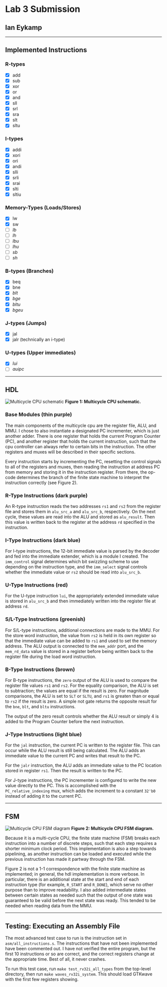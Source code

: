 # Lab 3 Submission
## Ian Eykamp

---
## Implemented Instructions
### R-types
- [x] add
- [x] sub
- [x] xor
- [x] or
- [x] and
- [x] sll
- [x] srl
- [x] sra
- [x] slt
- [x] sltu
### I-types
- [x] addi
- [x] xori
- [x] ori
- [x] andi
- [x] slli
- [x] srli
- [x] srai
- [x] slti
- [x] sltiu
### Memory-Types (Loads/Stores)
- [x] lw
- [x] sw
- [ ] *lb*
- [ ] *lh*
- [ ] *lbu*
- [ ] *lhu*
- [ ] *sb*
- [ ] *sh*

### B-types (Branches)
- [x] beq
- [x] bne
- [x] *blt*
- [x] *bge*
- [x] *bltu*
- [x] *bgeu*
### J-types (Jumps)
- [x] jal
- [x] jalr (technically an i-type)
### U-types (Upper immediates)
- [x] *lui*
- [ ] *auipc*

---
## HDL

![Multicycle CPU schematic](images/risc_5_multicycle_cpu_schematic_3.jpg)
**Figure 1: Multicycle CPU schematic.**

### Base Modules (thin purple)

The main components of the multicycle cpu are the register file, ALU, and MMU. I chose to also instantiate a designated PC incrementer, which is just another adder. There is one register that holds the current Program Counter (PC), and another register that holds the current instruction, such that the cpu controller can always refer to certain bits in the instruction. The other registers and muxes will be described in their specific sections.

Every instruction starts by incrementing the PC, resetting the control signals to all of the registers and muxes, then reading the instruction at address PC from memory and storing it in the instruction register. From there, the op-code determines the branch of the finite state machine to interpret the instruction correctly (see Figure 2).

### R-Type Instructions (dark purple)

An R-type instruction reads the two addresses `rs1` and `rs2` from the register file and stores them in `alu_src_a` and `alu_src_b`, respectively. On the next cycle, these values are read into the ALU and stored as `alu_result`. Then this value is written back to the register at the address `rd` specified in the instruction.

### I-Type Instructions (dark blue)

For I-type instructions, the 12-bit immediate value is parsed by the decoder and fed into the immediate extender, which is a module I created. The `imm_control` signal determines which bit swizzling scheme to use depending on the instruction type, and the `imm_select` signal controls whether the immediate value or `rs2` should be read into `alu_src_b`.

### U-Type Instructions (red)

For the U-type instruction `lui`, the appropriately extended immediate value is stored in `alu_src_b` and then immediately written into the register file at address `rd`.

### S/L-Type Instructions (greenish)

For S/L-type instructions, additional connections are made to the MMU. For the store word instruction, the value from `rs2` is held in its own register so that the immediate value can be added to `rs1` and used to set the memory address. The ALU output is connected to the `mem_addr` port, and the `mem_rd_data` value is stored in a register before being written back to the register file during the load word instruction.

### B-Type Instructions (brown)

For B-type instructions, the `zero` output of the ALU is used to compare the register file values `rs1` and `rs2`. For the equality comparison, the ALU is set to subtraction; the values are equal if the result is zero. For magnitude comparisons, the ALU is set to `SLT` or `SLTU`, and `rs1` is greaten than or equal to `rs2` if the result is zero. A simple not gate returns the opposite result for the `bne`, `blt`, and `bltu` instructions.

The output of the zero result controls whether the ALU result or simply 4 is added to the Program Counter before the next instruction.

### J-Type Instructions (light blue)

For the `jal` instruction, the current PC is written to the register file. This can occur while the ALU result is still being calculated. The ALU adds an immediate value to the current PC and writes that result to the PC.

For the `jalr` instruction, the ALU adds an immediate value to the PC location stored in register `rs1`. Then the result is written to the PC.

For J-type instructions, the PC incrementer is configured to write the new value directly to the PC. This is accomplished with the `PC_relative_indexing` mux, which adds the increment to a constant `32'b0` instead of adding it to the current PC.

---
## FSM

![Multicycle CPU FSM diagram](images/risc_5_multicycle_cpu_fsm_diagram.jpg)
**Figure 2: Multicycle CPU FSM diagram.**

Because it is a multi-cycle CPU, the finite state machine (FSM) breaks each instruction into a number of discrete steps, such that each step requires a shorter minimum clock period. This implementation is also a step towards pipelining, as another instruction can be loaded and executed while the previous instruction has made it partway through the FSM.

Figure 2 is not a 1-1 correspondence with the finite state machine as implemented; in general, the hdl implementation is more verbose. In particular, there is an additional state at the start and end of each instruction type (for example, `R_START` and `R_DONE`), which serve no other purpose than to improve readability. I also added intermediate states between certain states as needed such that the output of one state was guaranteed to be valid before the next state was ready. This tended to be needed when reading data from the MMU.

---
## Testing: Executing an Assembly File

The most advanced test case to run is the instruction set in `asm/all_instructions.s`. The instructions that have not been implemented have been commented out. I have not verified the entire program, but the first 10 instructions or so are correct, and the correct registers change at the appropriate time. Best of all, it never crashes.

To run this test case, run `make test_rv32i_all_types` from the top-level directory, then run `make waves_rv32i_system`. This should load GTKwave with the first few registers showing.
